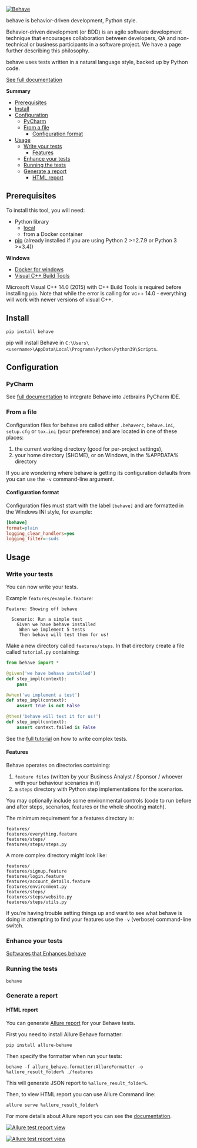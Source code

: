 [![Behave](https://behave.readthedocs.io/en/latest/_static/behave_logo1.png)](https://github.com/behave/behave)

behave is behavior-driven development, Python style.

Behavior-driven development (or BDD) is an agile software development technique that encourages collaboration between developers, QA and non-technical or business participants in a software project.
We have a page further describing this philosophy.

behave uses tests written in a natural language style, backed up by Python code.

[See full documentation](https://behave.readthedocs.io/en/latest/)

<!-- START doctoc generated TOC please keep comment here to allow auto update -->
<!-- DON'T EDIT THIS SECTION, INSTEAD RE-RUN doctoc TO UPDATE -->
**Summary**

- [Prerequisites](#prerequisites)
- [Install](#install)
- [Configuration](#configuration)
  - [PyCharm](#pycharm)
  - [From a file](#from-a-file)
    - [Configuration format](#configuration-format)
- [Usage](#usage)
  - [Write your tests](#write-your-tests)
    - [Features](#features)
  - [Enhance your tests](#enhance-your-tests)
  - [Running the tests](#running-the-tests)
  - [Generate a report](#generate-a-report)
    - [HTML report](#html-report)

<!-- END doctoc generated TOC please keep comment here to allow auto update -->
    
## Prerequisites

To install this tool, you will need:
- Python library
    - [local](https://www.python.org/downloads/)
    - from a Docker container
- [pip](https://pip.pypa.io/en/stable/installing/) (already installed if you are using Python 2 >=2.7.9 or Python 3 >=3.4))

**Windows**

- [Docker for windows](https://docs.docker.com/docker-for-windows/)
- [Visual C++ Build Tools](https://visualstudio.microsoft.com/visual-cpp-build-tools/)

Microsoft Visual C++ 14.0 (2015) with C++ Build Tools is required before installing `pip`.
Note that while the error is calling for vc++ 14.0 - everything will work with newer versions of visual C++.

## Install

```shell script
pip install behave
```

pip will install Behave in `C:\Users\<username>\AppData\Local\Programs\Python\Python39\Scripts`.

## Configuration

### PyCharm

See [full documentation](https://www.jetbrains.com/help/pycharm/bdd-frameworks.html) to integrate Behave into Jetbrains PyCharm IDE.

### From a file

Configuration files for behave are called either `.behaverc`, `behave.ini`, `setup.cfg` or `tox.ini` (your preference) and are located in one of these places:

1. the current working directory (good for per-project settings),
2. your home directory ($HOME), or on Windows, in the %APPDATA% directory

If you are wondering where behave is getting its configuration defaults from you can use the `-v` command-line argument.

#### Configuration format

Configuration files must start with the label `[behave]` and are formatted in the Windows INI style, for example:

```ini
[behave]
format=plain
logging_clear_handlers=yes
logging_filter=-suds
```

## Usage

### Write your tests

You can now write your tests.

Example `features/example.feature`:

```gherkin
Feature: Showing off behave

  Scenario: Run a simple test
    Given we have behave installed
     When we implement 5 tests
     Then behave will test them for us!
```

Make a new directory called `features/steps`.
In that directory create a file called `tutorial.py` containing:

```python
from behave import *

@given('we have behave installed')
def step_impl(context):
    pass

@when('we implement a test')
def step_impl(context):
    assert True is not False

@then('behave will test it for us!')
def step_impl(context):
    assert context.failed is False
```

See the [full tutorial](https://behave.readthedocs.io/en/latest/tutorial.html) on how to write complex tests.

#### Features

Behave operates on directories containing:

1. `feature files` (written by your Business Analyst / Sponsor / whoever with your behaviour scenarios in it)
2. a `steps` directory with Python step implementations for the scenarios.

You may optionally include some environmental controls (code to run before and after steps, scenarios, features or the whole shooting match).

The minimum requirement for a features directory is:

```
features/
features/everything.feature
features/steps/
features/steps/steps.py
```

A more complex directory might look like:

```
features/
features/signup.feature
features/login.feature
features/account_details.feature
features/environment.py
features/steps/
features/steps/website.py
features/steps/utils.py
```

If you’re having trouble setting things up and want to see what behave is doing in attempting to find your features use the `-v` (verbose) command-line switch.

### Enhance your tests

[Softwares that Enhances behave](https://behave.readthedocs.io/en/latest/related.html)

### Running the tests

```shell script
behave
```

### Generate a report

#### HTML report

You can generate [Allure report](http://allure.qatools.ru/) for your Behave tests.

First you need to install Allure Behave formatter:

```shell script
pip install allure-behave
```

Then specify the formatter when run your tests:

```shell script
behave -f allure_behave.formatter:AllureFormatter -o %allure_result_folder% ./features
```

This will generate JSON report to `%allure_result_folder%`.

Then, to view HTML report you can use Allure Command line:

```shell script
allure serve %allure_result_folder%
```

For more details about Allure report you can see the [documentation](http://allure.qatools.ru/).

[![Allure test report view](http://allure.qatools.ru/img/overview.png)](http://allure.qatools.ru/)

[![Allure test report view](http://allure.qatools.ru/img/graph.png)](http://allure.qatools.ru/)
